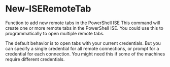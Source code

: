 # New-ISERemoteTab
Function to add new remote tabs in the PowerShell ISE
This command will create one or more remote tabs in the PowerShell ISE. You could use this to programmatically to open multiple remote tabs.

The default behavior is to open tabs with your current credentials. But you can specify a single credential for all remote connections, or prompt for a credential for each connection. You might need this if some of the machines require different credentials.
